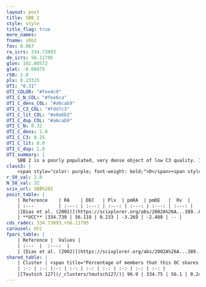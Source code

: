 ```yaml
---
layout: post
title: SBB 2
style: style
title_flag: true
more_names: 
fname: sbb2
fov: 0.067
ra_icrs: 334.73893
de_icrs: 56.11795
glon: 102.80572
glat: -0.68075
r50: 2.0
plx: 0.23315
UTI: "0.31"
UTI_COLOR: "#fee4c9"
UTI_C_N_COL: "#fee6ca"
UTI_C_dens_COL: "#a6cab9"
UTI_C_C3_COL: "#fdd7c3"
UTI_C_lit_COL: "#e0a6b3"
UTI_C_dup_COL: "#a6cab9"
UTI_C_N: 0.32
UTI_C_dens: 1.0
UTI_C_C3: 0.25
UTI_C_lit: 0.0
UTI_C_dup: 1.0
UTI_summary: |
    SBB 2 is a poorly populated, very dense object of low C3 quality. It is rarely studied in the literature, with no articles listed in the last 23 years.<br><br>This object shares a large percentage of members with at least one entry reported in the same catalogue.
class3: |
    <span style="color: purple; font-weight: bold;">D</span><span style="color: #FFC300; font-weight: bold;">B</span>
r_50_val: 2.0
N_50_val: 32
scix_url: SBB%202
posit_table: |
    | Reference    | RA    | DEC   | Plx  | pmRA  | pmDE   |  Rv  |
    | :---         | :---: | :---: | :---: | :---: | :---: | :---: |
    |[Dias et al. (2002)](https://scixplorer.org/abs/2002A%26A...389..871D) | 334.738 | 56.086 | -- | -3.2 | -2.31 | -55.0 |
    | **UCC** |334.739 | 56.118 | 0.233 | -3.269 | -2.408 | -- | 
cds_radec: 334.73893,+56.11795
carousel: UCC
fpars_table: |
    | Reference |  Values |
    | :---  |  :---:  |
    | [Dias et al. (2002)](https://scixplorer.org/abs/2002A%26A...389..871D) | `E(B-V)=5.89, Dist=3600.0, Age=6.7` |
shared_table: |
    | Cluster | <span title="Percentage of members that this OC shares with the ones listed">%</span>   | RA   | DEC   | Plx   | pmRA  | pmDE  | Rv | UTI |
    | :-: | :-: |:-: | :-: | :-: | :-: | :-: | :-: | :-: |
    |[Teutsch 127](/_clusters/teutsch127/)| 96.9 | 334.75 | 56.1 | 0.24 | -3.37 | -2.51 | -60.77 |0.75 |
---
```

